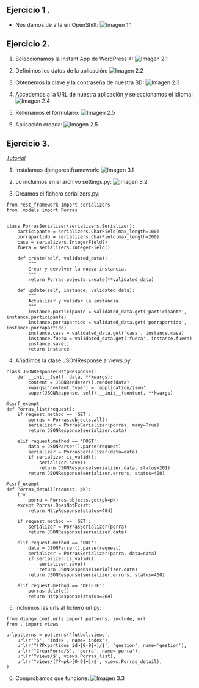 Ejercicio 1 .
-------

* Nos damos de alta en OpenShift:
![Imagen 1.1](https://www.dropbox.com/s/t2edydqi3p8tq7c/1.1.png?dl=1)

Ejercicio 2.
-------
1. Seleccionamos la Instant App de WordPress 4:
![Imagen 2.1](https://www.dropbox.com/s/gb7i6sy7kkyxgnt/2.1.png?dl=1)

2. Definimos los datos de la aplicación:
![Imagen 2.2](https://www.dropbox.com/s/wg7se90ap9xqnht/2.2.png?dl=1)

3. Obtenemos la clave y la contraseña de nuestra BD:
![Imagen 2.3](https://www.dropbox.com/s/kbr7iyu4dtcn4hd/2.3.png?dl=1)

4. Accedemos a la URL de nuestra aplicación y seleccionamos el idioma:
![Imagen 2.4](https://www.dropbox.com/s/lo3615e53yh07g7/2.4.png?dl=1)

5. Rellenamos el formulario:
![Imagen 2.5](https://www.dropbox.com/s/cckdyzaj8rwhk0r/2.5.png?dl=1)

6. Aplicación creada:
![Imagen 2.5](https://www.dropbox.com/s/rdhkx57s3ji1ukg/2.6.png?dl=1)

Ejercicio 3.
-------
[*Tutorial*](http://www.django-rest-framework.org/tutorial/1-serialization/)

1.  Instalamos djangorestframework:
![Imagen 3.1](https://www.dropbox.com/s/66zxbi41vw2xupt/3.1.png?dl=1)

2. Lo incluimos en el archivo settings.py:
![Imagen 3.2](https://www.dropbox.com/s/9eze793h8ylmdt0/3.2.png?dl=1)

3. Creamos el fichero serializers.py:
~~~
from rest_framework import serializers
from .models import Porras


class PorrasSerializer(serializers.Serializer):
    participante = serializers.CharField(max_length=100)
    porrapartido = serializers.CharField(max_length=200)
    casa = serializers.IntegerField()
    fuera = serializers.IntegerField()

    def create(self, validated_data):
        """
        Crear y devolver la nueva instancia.
        """
        return Porras.objects.create(**validated_data)

    def update(self, instance, validated_data):
        """
        Actualizar y validar la instancia.
        """
        instance.participante = validated_data.get('participante', instance.participante)
        instance.porrapartido = validated_data.get('porrapartido', instance.porrapartido)
        instance.casa = validated_data.get('casa', instance.casa)
        instance.fuera = validated_data.get('fuera', instance.fuera)
        instance.save()
        return instance
~~~

4. Añadimos la clase JSONResponse a views.py:
~~~~
class JSONResponse(HttpResponse):
    def __init__(self, data, **kwargs):
        content = JSONRenderer().render(data)
        kwargs['content_type'] = 'application/json'
        super(JSONResponse, self).__init__(content, **kwargs)

@csrf_exempt
def Porras_list(request):
    if request.method == 'GET':
        porras = Porras.objects.all()
        serializer = PorrasSerializer(porras, many=True)
        return JSONResponse(serializer.data)

    elif request.method == 'POST':
        data = JSONParser().parse(request)
        serializer = PorrasSerializer(data=data)
        if serializer.is_valid():
            serializer.save()
            return JSONResponse(serializer.data, status=201)
        return JSONResponse(serializer.errors, status=400)

@csrf_exempt
def Porras_detail(request, pk):
    try:
        porra = Porras.objects.get(pk=pk)
    except Porras.DoesNotExist:
        return HttpResponse(status=404)

    if request.method == 'GET':
        serializer = PorrasSerializer(porra)
        return JSONResponse(serializer.data)

    elif request.method == 'PUT':
        data = JSONParser().parse(request)
        serializer = PorrasSerializer(porra, data=data)
        if serializer.is_valid():
            serializer.save()
            return JSONResponse(serializer.data)
        return JSONResponse(serializer.errors, status=400)

    elif request.method == 'DELETE':
        porras.delete()
        return HttpResponse(status=204)
~~~~
5. Incluimos las urls al fichero url.py:
~~~~
from django.conf.urls import patterns, include, url
from . import views

urlpatterns = patterns('futbol.views',
    url(r'^$', 'index', name='index'),
    url(r'^(?P<partidos_id>[0-9]+)/$', 'gestion', name='gestion'),
    url(r'^CrearPorra/$', 'porra', name='porra'),
    url(r'^views/$', views.Porras_list),
    url(r'^views/(?P<pk>[0-9]+)/$', views.Porras_detail),
)
~~~~

6. Comprobamos que funcione:
![Imagen 3.3](https://www.dropbox.com/s/c8ts1s01t44s7qf/3.3.png?dl=1)






